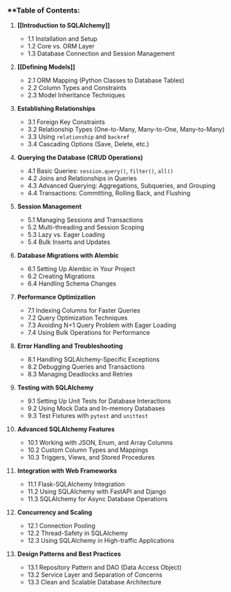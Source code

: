 
### **Table of Contents: 

1. **[[Introduction to SQLAlchemy]]**
    - 1.1 Installation and Setup
    - 1.2 Core vs. ORM Layer
    - 1.3 Database Connection and Session Management

2. **[[Defining Models]]**
    - 2.1 ORM Mapping (Python Classes to Database Tables)
    - 2.2 Column Types and Constraints
    - 2.3 Model Inheritance Techniques
        
3. **Establishing Relationships**
    
    - 3.1 Foreign Key Constraints
    - 3.2 Relationship Types (One-to-Many, Many-to-One, Many-to-Many)
    - 3.3 Using `relationship` and `backref`
    - 3.4 Cascading Options (Save, Delete, etc.)
        
4. **Querying the Database (CRUD Operations)**
    
    - 4.1 Basic Queries: `session.query()`, `filter()`, `all()`
    - 4.2 Joins and Relationships in Queries
    - 4.3 Advanced Querying: Aggregations, Subqueries, and Grouping
    - 4.4 Transactions: Committing, Rolling Back, and Flushing
        
5. **Session Management**
    
    - 5.1 Managing Sessions and Transactions
    - 5.2 Multi-threading and Session Scoping
    - 5.3 Lazy vs. Eager Loading
    - 5.4 Bulk Inserts and Updates
        
6. **Database Migrations with Alembic**
    
    - 6.1 Setting Up Alembic in Your Project
    - 6.2 Creating Migrations
    - 6.4 Handling Schema Changes
        
7. **Performance Optimization**
    
    - 7.1 Indexing Columns for Faster Queries
    - 7.2 Query Optimization Techniques
    - 7.3 Avoiding N+1 Query Problem with Eager Loading
    - 7.4 Using Bulk Operations for Performance
        
8. **Error Handling and Troubleshooting**
    
    - 8.1 Handling SQLAlchemy-Specific Exceptions
    - 8.2 Debugging Queries and Transactions
    - 8.3 Managing Deadlocks and Retries
        
9. **Testing with SQLAlchemy**
    
    - 9.1 Setting Up Unit Tests for Database Interactions
    - 9.2 Using Mock Data and In-memory Databases
    - 9.3 Test Fixtures with `pytest` and `unittest`
        
10. **Advanced SQLAlchemy Features**
    
    - 10.1 Working with JSON, Enum, and Array Columns
    - 10.2 Custom Column Types and Mappings
    - 10.3 Triggers, Views, and Stored Procedures
        
11. **Integration with Web Frameworks**
    
    - 11.1 Flask-SQLAlchemy Integration
    - 11.2 Using SQLAlchemy with FastAPI and Django
    - 11.3 SQLAlchemy for Async Database Operations
        
12. **Concurrency and Scaling**
    
    - 12.1 Connection Pooling
    - 12.2 Thread-Safety in SQLAlchemy
    - 12.3 Using SQLAlchemy in High-traffic Applications
        
13. **Design Patterns and Best Practices**
    
    - 13.1 Repository Pattern and DAO (Data Access Object)
    - 13.2 Service Layer and Separation of Concerns
    - 13.3 Clean and Scalable Database Architecture